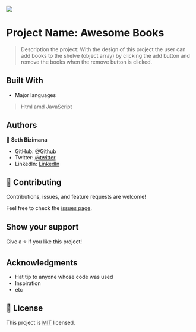 ![](https://img.shields.io/badge/Microverse-blueviolet)

# Project Name: Awesome Books

> Description the project: With the design of this project the user can add books to the shelve (object array) by clicking the add button and remove the books when the remove button is clicked.


## Built With

- Major languages
> Html amd JavaScript


## Authors


👤 **Seth Bizimana**

- GitHub: [@Github](https://github.com/Sevenpros)
- Twitter: [@twitter](https://twitter.com/BizimanaSeth)
- LinkedIn: [LinkedIn](https://linkedin.com/in/sethBizimana)


## 🤝 Contributing

Contributions, issues, and feature requests are welcome!

Feel free to check the [issues page](../../issues/).

## Show your support

Give a ⭐️ if you like this project!

## Acknowledgments

- Hat tip to anyone whose code was used
- Inspiration
- etc

## 📝 License

This project is [MIT](./MIT.md) licensed.
